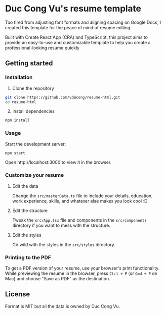 # Duc Cong Vu's resume template

Too tired from adjusting font formats and aligning spacing on Google Docs, I created this template for the peace of mind of resume editing.

Built with Create React App (CRA) and TypeScript, this project aims to provide an easy-to-use and customizable template to help you create a professional-looking resume quickly

## Getting started

### Installation

1. Clone the repository

```bash
git clone https://github.com/vducong/resume-html.git
cd resume-html
```

2. Install dependencies

```bash
npm install
```

### Usage

Start the development server:

```bash
npm start
```

Open http://localhost:3000 to view it in the browser.

### Customize your resume

1. Edit the data

   Change the `src/masterData.ts` file to include your details, education, work experience, skills, and whatever else makes you look cool :D

2. Edit the structure

   Tweak the `src/App.tsx` file and components in the `src/components` directory if you want to mess with the structure.

3. Edit the styles

   Go wild with the styles in the `src/styles` directory.

### Printing to the PDF

To get a PDF version of your resume, use your browser's print functionality. While previewing the resume in the browser, press `Ctrl + P` (or `Cmd + P` on Mac) and choose "Save as PDF" as the destination.

## License

Format is MIT but all the data is owned by Duc Cong Vu.
